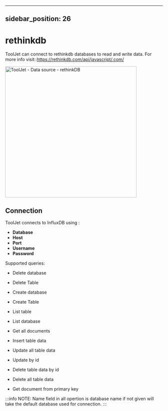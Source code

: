 
---
sidebar_position: 26
---
# rethinkdb


ToolJet can connect to rethinkdb databases to read and write data. For more info visit::https://rethinkdb.com/api/javascript/.com/

<img class="screenshot-full" src="/img/datasource-reference/rethink/rethink_auth.png" alt="ToolJet - Data source - rethinkDB" height="420" />

## Connection

ToolJet connects to InfluxDB using :

- **Database**
- **Host**
- **Port**
- **Username** 
- **Password** 


Supported queries: 

- Delete database

- Delete Table

- Create database

- Create Table

- List table

- List database

- Get all documents

- Insert table data

- Update all table data

- Update by id

- Delete table data by id

- Delete all table data

- Get document from primary key

:::info
NOTE: Name field in all opertion is database name if not given will take the default database used for connection.
:::